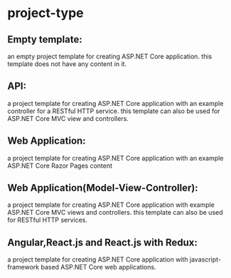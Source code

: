 # project-type

## Empty template:

an empty project template for creating ASP.NET Core application. this template does not have any content in it.

## API:

a project template for creating ASP.NET Core application with an example controller for a RESTful HTTP service. this template can also be used for ASP.NET Core MVC view and controllers.

## Web Application:

a project template for creating ASP.NET Core application with an example ASP.NET Core Razor Pages content

## Web Application(Model-View-Controller):

a project template for creating ASP.NET Core application with example ASP.NET Core MVC views and controllers. this template can also be used for RESTful HTTP services.

## Angular,React.js and React.js with Redux:

a project template for creating ASP.NET Core application with javascript-framework based ASP.NET Core web applications.
